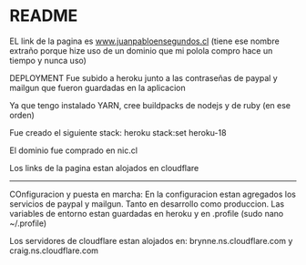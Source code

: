 # README

EL link de la pagina es www.juanpabloensegundos.cl (tiene ese nombre extraño porque hize uso de un dominio que mi polola compro hace un tiempo y nunca uso)
 
 
 DEPLOYMENT
  Fue subido a heroku junto a las contraseñas de paypal y mailgun que fueron guardadas en la aplicacion
  
  Ya que tengo instalado YARN, cree buildpacks de nodejs y de ruby (en ese orden)
  
  Fue creado el siguiente stack: heroku stack:set heroku-18
  
  El dominio fue comprado en nic.cl
  
  Los links de la pagina estan alojados en cloudflare
  
  --------------------------------------------------------------------------------------------------------------------------------------
  
  COnfiguracion y puesta en marcha: En la configuracion estan agregados los servicios de paypal y mailgun. Tanto en desarrollo como produccion. Las variables de entorno estan guardadas en heroku y en .profile (sudo nano ~/.profile)
  
  Los servidores de cloudflare estan alojados en: brynne.ns.cloudflare.com y craig.ns.cloudflare.com
